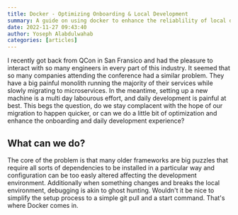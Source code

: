 ```yaml
---
title: Docker - Optimizing Onboarding & Local Development
summary: A guide on using docker to enhance the reliablility of local development environment as well as improve developer productivity.
date: 2022-11-27 09:43:40
author: Yoseph Alabdulwahab
categories: [articles]
---
```

<span style="display: none;">
    Hook - Describe the problem statement

    We can use docker to solve this problem
    - different implementations
    - chosen implementation

    Short comings of docker:
    - File mounting
    - Synchronization

    Encapsulating the last bit of manual effort with tasks
    - Using vscode task / mvn / ant / grunt

    Mini tutorial
</span>

I recently got back from QCon in San Fransico and had the pleasure to interact with so many engineers in every part of this industry. It seemed that so many companies attending the conference had a similar problem. They have a big painful monolith running the majority of their services while slowly migrating to microservices. In the meantime, setting up a new machine is a multi day labourous effort, and daily development is painful at best. This begs the question, do we stay complacent with the hope of our migration to happen quicker, or can we do a little bit of optimization and enhance the onboarding and daily development experience?

## What can we do?
The core of the problem is that many older frameworks are big puzzles that require all sorts of dependencies to be installed in a particular way and configuration can be too easly altered affecting the development environment. Additionally when something changes and breaks the local environment, debugging is akin to ghost hunting. Wouldn't it be nice to simplify the setup process to a simple git pull and a start command. That's where Docker comes in.

